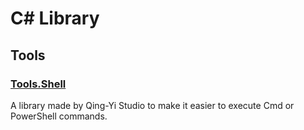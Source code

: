 # C# Library

## Tools

 ### [Tools.Shell](https://www.nuget.org/packages/Tools.Shell/)
 
 A library made by Qing-Yi Studio to make it easier to execute Cmd or PowerShell commands.
